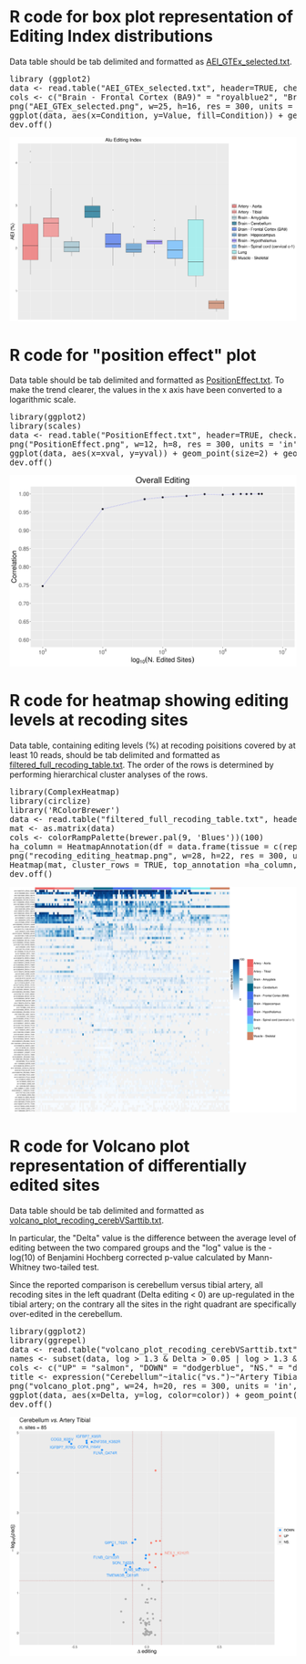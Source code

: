 <h1 text-align="center">R code for box plot representation of Editing Index distributions</h1>

Data table should be tab delimited and formatted as <a href="https://github.com/BioinfoUNIBA/QEdit/blob/master/Figures_R_code/AEI_GTEx_selected.txt"> AEI_GTEx_selected.txt</a>.

<pre>library (ggplot2)
data <- read.table("AEI_GTEx_selected.txt", header=TRUE, check.names = FALSE, sep = "\t")
cols <- c("Brain - Frontal Cortex (BA9)" = "royalblue2", "Brain - Hippocampus" = "steelblue3", "Brain - Cerebellum" = "deepskyblue4", "Brain - Spinal cord (cervical c-1)" = "steelblue1", "Muscle - Skeletal" = "lightsalmon3", "Brain - Hypothalamus" = "slateblue1", "Lung" = "darkslategray2", "Artery - Tibial" = "lightcoral", "Artery - Aorta" = "indianred2", "Brain - Amygdala" = "lightblue3")
png("AEI_GTEx_selected.png", w=25, h=16, res = 300, units = 'in', pointsize=25)
ggplot(data, aes(x=Condition, y=Value, fill=Condition)) + geom_boxplot(alpha=0.7) + xlab(" ") + theme(axis.title=element_text(size="30"), axis.text.y=element_text(size="20"), legend.text=element_text(size="25"), legend.title=element_blank(), strip.text.x=element_text(size="25"), axis.title.x=element_blank(), axis.text.x=element_blank(), axis.ticks.x=element_blank(),legend.position = "none", plot.title=element_text(size="30", hjust = 0.5)) + scale_fill_manual(values=cols)+ ylab("AEI (%)") + ggtitle("Alu Editing Index")
dev.off()
</pre>
<img src="https://github.com/BioinfoUNIBA/QEdit/blob/master/Figures_R_code/hillel_AEI_GTEx_selected.png">
<h1 text-align="center">R code for "position effect" plot</h1>
Data table should be tab delimited and formatted as <a href="https://github.com/BioinfoUNIBA/QEdit/blob/master/Figures_R_code/PositionEffect2.txt"> PositionEffect.txt</a>. To make the trend clearer, the values in the x axis have been converted to a logarithmic scale.
<pre>library(ggplot2)
library(scales)
data <- read.table("PositionEffect.txt", header=TRUE, check.names = FALSE, sep = "\t")
png("PositionEffect.png", w=12, h=8, res = 300, units = 'in', pointsize=25)
ggplot(data, aes(x=xval, y=yval)) + geom_point(size=2) + geom_line(color="blue", linetype = "dotted") + ylab("Correlation") + xlab(expression(log[10]("N. Edited Sites"))) + theme(axis.title=element_text(size="20"), axis.text.y=element_text(size="16"), axis.text.x=element_text(size="16"), plot.title=element_text(size="25", hjust = 0.5)) + ggtitle("Overall Editing") + scale_y_continuous(breaks=c(0.6, 0.65, 0.7, 0.75, 0.8, 0.85, 0.9, 0.95, 1), limits=c(0.6,1)) + scale_x_log10(limits=c(1000, 10000000), breaks = trans_breaks("log10", function(x) 10^x), labels = trans_format("log10", math_format(10^.x)))
dev.off()
</pre>
<img src="https://github.com/BioinfoUNIBA/QEdit/blob/master/Figures_R_code/PositionEffect2.png">
<h1 text-align="center">R code for heatmap showing editing levels at recoding sites</h1>

Data table, containing editing levels (%) at recoding poisitions covered by at least 10 reads, should be tab delimited and formatted as <a href="https://github.com/BioinfoUNIBA/QEdit/blob/master/Figures_R_code/filtered_full_recoding_table2.txt"> filtered_full_recoding_table.txt</a>. The order of the rows is determined by performing hierarchical cluster analyses of the rows.

<pre>library(ComplexHeatmap)
library(circlize)
library('RColorBrewer')
data <- read.table("filtered_full_recoding_table.txt", header=TRUE, row.names=1,check.names = FALSE, sep = "\t")
mat <- as.matrix(data)
cols <- colorRampPalette(brewer.pal(9, 'Blues'))(100)
ha_column = HeatmapAnnotation(df = data.frame(tissue = c(rep("Artery - Aorta", 14), rep("Artery - Tibial", 14), rep("Brain - Amygdala",14), rep("Brain - Cerebellum", 14), rep("Brain - Frontal Cortex (BA9)", 14), rep("Brain - Hippocampus", 14), rep("Brain - Hypothalamus", 14), rep("Brain - Spinal cord (cervical c-1)", 14), rep("Lung", 14), rep("Muscle - Skeletal", 14))), col = list(tissue = c("Brain - Frontal Cortex (BA9)" = "royalblue2", "Brain - Hippocampus" = "steelblue3", "Brain - Cerebellum" = "deepskyblue4", "Brain - Spinal cord (cervical c-1)" = "steelblue1", "Muscle - Skeletal" = "lightsalmon3", "Brain - Hypothalamus" = "slateblue1", "Lung" = "darkslategray2", "Artery - Tibial" = "lightcoral", "Artery - Aorta" = "indianred2", "Brain - Amygdala" = "lightblue3")), annotation_legend_param = list(labels_gp = gpar(fontsize = 20), title_gp = gpar(fontsize = 15) , title = " ", grid_height = unit(2, "cm"), grid_width = unit(1.5, "cm"), title_position = "leftcenter-rot"))
png("recoding_editing_heatmap.png", w=28, h=22, res = 300, units = 'in', pointsize=25)
Heatmap(mat, cluster_rows = TRUE, top_annotation =ha_column, show_row_dend = FALSE, cluster_columns = FALSE, col = cols, na_col = "gray95", show_column_names = FALSE, row_names_side = "left", row_names_gp = gpar(fontsize = 10), heatmap_legend_param = list(labels_gp = gpar(fontsize = 20), title_gp = gpar(fontsize = 20) ,col_fun = cols, title = "editing level (%)", at = c(0, 50, 100), legend_height = unit(10, "cm"), grid_width = unit(1.5, "cm"), title_position = "leftcenter-rot"))
dev.off()
</pre>
<img src="https://github.com/BioinfoUNIBA/QEdit/blob/master/Figures_R_code/recoding_editing_heatmap2.png">
<h1 text-align="center">R code for Volcano plot representation of differentially edited sites</h1>

Data table should be tab delimited and formatted as <a href="https://github.com/BioinfoUNIBA/QEdit/blob/master/Figures_R_code/volcano_plot_recoding_cerebVSarttib2.txt"> volcano_plot_recoding_cerebVSarttib.txt</a>.

In particular, the "Delta" value is the difference between the average level of editing between the two compared groups and the "log" value is the -log(10) of Benjamini Hochberg corrected p-value calculated by Mann-Whitney two-tailed test.

Since the reported comparison is cerebellum versus tibial artery, all recoding sites in the left quadrant (Delta editing < 0) are up-regulated in the tibial artery; on the contrary all the sites in the right quadrant are specifically over-edited in the cerebellum.

<pre>library(ggplot2)
library(ggrepel)
data <- read.table("volcano_plot_recoding_cerebVSarttib.txt", header=TRUE, check.names = FALSE)
names <- subset(data, log > 1.3 & Delta > 0.05 | log > 1.3 & Delta < -0.05)
cols <- c("UP" = "salmon", "DOWN" = "dodgerblue", "NS." = "darkgrey")
title <- expression("Cerebellum"~italic("vs.")~"Artery Tibial")
png("volcano_plot.png", w=24, h=20, res = 300, units = 'in', pointsize=25)
ggplot(data, aes(x=Delta, y=log, color=color)) + geom_point(size = 5,alpha = 1) + geom_hline(yintercept = 1.3, colour="#990000", linetype="dashed") + geom_vline(xintercept = 0.1, colour="#990000", linetype="dashed") + geom_vline(xintercept = -0.1, colour="#990000", linetype="dashed") + ggtitle(label =title, subtitle = "n. sites = 85") + scale_colour_manual(values = cols)+ ylab(expression(paste("",-log[10],"(", italic("p"),"adj" ,")",sep="")))+ xlab(expression(Delta~editing)) + scale_x_continuous(limits=c(-0.8,0.8))+ theme(axis.title=element_text(size="30"), axis.text.x=element_text(size="20"), axis.text.y=element_text(size="20"), legend.text=element_text(size="20"), legend.title=element_blank(),plot.subtitle = element_text(size="30"),plot.title = element_text(size="35")) + geom_text_repel(data=names ,aes(label=names$Site),size=8,show.legend=F)
dev.off()
</pre>
<img src="https://github.com/BioinfoUNIBA/QEdit/blob/master/Figures_R_code/volcano_plots.png">






